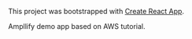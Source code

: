 This project was bootstrapped with [Create React App](https://github.com/facebook/create-react-app).

Ampllify demo app based on AWS tutorial.
